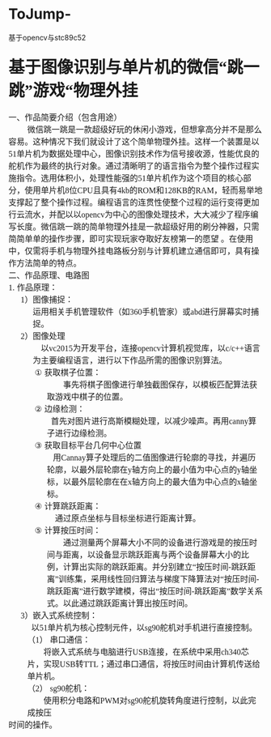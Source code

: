 # ToJump-
基于opencv与stc89c52

<h1 style="margin: 22.66px 0px 22px;"><span style="margin: 0px; font-family: 宋体;"><font size="6">基于图像识别与单片机的微信“跳一跳”游戏“物理外挂</font></span><span lang="EN-US" style="margin: 0px;"></span></h1>

<p align="left" style="margin: 0px; text-align: left; line-height: 150%; text-indent: 0cm;"><span lang="EN-US" style="margin: 0px; line-height: 150%; font-family: 宋体; font-size: 12pt;"><span style="margin: 0px;">一、</span></span><span style="margin: 0px; line-height: 150%; font-family: 宋体; font-size: 12pt;">作品简要介绍（包含用途）<span lang="EN-US" style="margin: 0px;"></span></span></p>

<p align="left" style="margin: 0px; text-align: left; line-height: 150%; text-indent: 28pt;"><span style="margin: 0px; line-height: 150%; font-family: 宋体; font-size: 12pt;">微信跳一跳是一款超级好玩的休闲小游戏，但想拿高分并不是那么容易。这种情况下我们就设计了这个简单物理外挂。这样一个装置是以<span lang="EN-US" style="margin: 0px;">51</span>单片机为数据处理中心，图像识别技术作为信号接收源，性能优良的舵机作为最终的执行对象。通过清晰明了的语言指令为整个操作过程实施指令。选用体积小，处理性能强的<span lang="EN-US" style="margin: 0px;">51</span>单片机作为这个项目的核心部分，使用单片机<span lang="EN-US" style="margin: 0px;">8</span>位<span lang="EN-US" style="margin: 0px;">CPU</span>且具有<span lang="EN-US" style="margin: 0px;">4kb</span>的<span lang="EN-US" style="margin: 0px;">ROM</span>和<span lang="EN-US" style="margin: 0px;">128KB</span>的<span lang="EN-US" style="margin: 0px;">RAM</span>，轻而易举地支撑起了整个操作过程。编程语言的连贯性使整个过程的运行变得更加行云流水，并配以以<span lang="EN-US" style="margin: 0px;">opencv</span>为中心的图像处理技术，大大减少了程序编写长度。微信跳一跳的简单物理外挂是一款超级好用的刷分神器，只需简简单单的操作步骤，即可实现玩家夺取好友榜第一的愿望
。在使用中，仅需将手机与物理外挂电路板分别与计算机建立通信即可，具有操作方法简单的特点。<span lang="EN-US" style="margin: 0px;"></span></span></p>

<p align="left" style="margin: 0px; text-align: left; line-height: 150%; text-indent: 0cm;"><span lang="EN-US" style="margin: 0px; line-height: 150%; font-family: 宋体; font-size: 12pt;"><span style="margin: 0px;">二、</span></span><span style="margin: 0px; line-height: 150%; font-family: 宋体; font-size: 12pt;">作品原理、电路图<span lang="EN-US" style="margin: 0px;"></span></span></p>

<p align="left" style="margin: 0px 0px 0px 24px; text-align: left; line-height: 150%; text-indent: -18pt;"><span lang="EN-US" style="margin: 0px; line-height: 150%; font-family: 宋体; font-size: 12pt;"><span style="margin: 0px;">1.<span style='font: 7pt "Times New Roman"; margin: 0px; font-size-adjust: none; font-stretch: normal;'>&nbsp;
</span></span></span><span style="margin: 0px; line-height: 150%; font-family: 宋体; font-size: 12pt;">作品原理：<span lang="EN-US" style="margin: 0px;"></span></span></p>

<p align="left" style="margin: 0px 0px 0px 48px; text-align: left; line-height: 150%; text-indent: -18pt;"><span lang="EN-US" style="margin: 0px; line-height: 150%; font-family: 宋体; font-size: 12pt;"><span style="margin: 0px;">1）</span></span><span style="margin: 0px; line-height: 150%; font-family: 宋体; font-size: 12pt;">图像捕捉：<span lang="EN-US" style="margin: 0px;"></span></span></p>

<p align="left" style="margin: 0px 0px 0px 48px; text-align: left; line-height: 150%; text-indent: 0cm;"><span style="margin: 0px; line-height: 150%; font-family: 宋体; font-size: 12pt;">运用相关手机管理软件（如<span lang="EN-US" style="margin: 0px;">360</span>手机管家）或<span lang="EN-US" style="margin: 0px;">abd</span>进行屏幕实时捕捉。<span lang="EN-US" style="margin: 0px;"></span></span></p>

<p align="left" style="margin: 0px 0px 0px 24px; text-align: left; line-height: 150%;"><span lang="EN-US" style="margin: 0px; line-height: 150%; font-family: 宋体; font-size: 12pt;">2</span><span style="margin: 0px; line-height: 150%; font-family: 宋体; font-size: 12pt;">）图像处理<span lang="EN-US" style="margin: 0px;"></span></span></p>

<p align="left" style="margin: 0px 0px 0px 48px; text-align: left; line-height: 150%; text-indent: 12pt;"><span style="margin: 0px; line-height: 150%; font-family: 宋体; font-size: 12pt;">以<span lang="EN-US" style="margin: 0px;">vc2015</span>为开发平台，连接<span lang="EN-US" style="margin: 0px;">opencv</span>计算机视觉库，以<span lang="EN-US" style="margin: 0px;">c/c++</span>语言为主要编程语言，进行以下作品所需的图像识别算法。<span lang="EN-US" style="margin: 0px;"></span></span></p>

<p align="left" style="margin: 0px 0px 0px 76px; text-align: left; line-height: 150%; text-indent: -18pt;"><span lang="EN-US" style="margin: 0px; line-height: 150%; font-family: 宋体; font-size: 12pt;"><span style="margin: 0px;">①<span style='font: 7pt "Times New Roman"; margin: 0px; font-size-adjust: none; font-stretch: normal;'>&nbsp;
</span></span></span><span style="margin: 0px; line-height: 150%; font-family: 宋体; font-size: 12pt;">获取棋子位置：<span lang="EN-US" style="margin: 0px;"></span></span></p>

<p align="left" style="margin: 0px 0px 0px 76px; text-align: left; line-height: 150%; text-indent: 24pt;"><span style="margin: 0px; line-height: 150%; font-family: 宋体; font-size: 12pt;">事先将棋子图像进行单独截图保存，以</span><span style="margin: 0px; line-height: 150%; font-family: 宋体; font-size: 12pt;">模板匹配算法获取游戏中棋子的位置。</span><span lang="EN-US" style="margin: 0px; line-height: 150%; font-family: 宋体; font-size: 12pt;"></span></p>

<p align="left" style="margin: 0px 0px 0px 76px; text-align: left; line-height: 150%; text-indent: -18pt;"><span lang="EN-US" style="margin: 0px; line-height: 150%; font-family: 宋体; font-size: 12pt;"><span style="margin: 0px;">②<span style='font: 7pt "Times New Roman"; margin: 0px; font-size-adjust: none; font-stretch: normal;'>&nbsp;
</span></span></span><span style="margin: 0px; line-height: 150%; font-family: 宋体; font-size: 12pt;">边缘检测：<span lang="EN-US" style="margin: 0px;"></span></span></p>

<p align="left" style="margin: 0px 0px 0px 76px; text-align: left; line-height: 150%; text-indent: 0cm;"><span lang="EN-US" style="margin: 0px; line-height: 150%; font-family: 宋体; font-size: 12pt;"><span style="margin: 0px;">&nbsp; </span></span><span style="margin: 0px; line-height: 150%; font-family: 宋体; font-size: 12pt;">首先对图片进行高斯模糊处理，以减少噪声。再用<span lang="EN-US" style="margin: 0px;">canny</span>算子进行边缘检测。<span lang="EN-US" style="margin: 0px;"></span></span></p>

<p align="left" style="margin: 0px 0px 0px 76px; text-align: left; line-height: 150%; text-indent: -18pt;"><span lang="EN-US" style="margin: 0px; line-height: 150%; font-family: 宋体; font-size: 12pt;"><span style="margin: 0px;">③<span style='font: 7pt "Times New Roman"; margin: 0px; font-size-adjust: none; font-stretch: normal;'>&nbsp;
</span></span></span><span style="margin: 0px; line-height: 150%; font-family: 宋体; font-size: 12pt;">获取目标平台几何中心位置<span lang="EN-US" style="margin: 0px;"></span></span></p>

<p align="left" style="margin: 0px 0px 0px 76px; text-align: left; line-height: 150%; text-indent: 0cm;"><span lang="EN-US" style="margin: 0px; line-height: 150%; font-family: 宋体; font-size: 12pt;"><span style="margin: 0px;">&nbsp;</span><span style="margin: 0px;">&nbsp; </span></span><span style="margin: 0px; line-height: 150%; font-family: 宋体; font-size: 12pt;">用<span lang="EN-US" style="margin: 0px;">Cannay</span>算子处理后的二值图像进行轮廓的寻找，并遍历轮廓，以最外层轮廓在<span lang="EN-US" style="margin: 0px;">y</span>轴方向上的最小值为中心点的<span lang="EN-US" style="margin: 0px;">y</span>轴坐标，以最外层轮廓在在<span lang="EN-US" style="margin: 0px;">x</span>轴方向上的最大值为中心点的<span lang="EN-US" style="margin: 0px;">x</span>轴坐标。<span lang="EN-US" style="margin: 0px;"></span></span></p>

<p align="left" style="margin: 0px 0px 0px 76px; text-align: left; line-height: 150%; text-indent: -18pt;"><span lang="EN-US" style="margin: 0px; line-height: 150%; font-family: 宋体; font-size: 12pt;"><span style="margin: 0px;">④<span style='font: 7pt "Times New Roman"; margin: 0px; font-size-adjust: none; font-stretch: normal;'>&nbsp;
</span></span></span><span style="margin: 0px; line-height: 150%; font-family: 宋体; font-size: 12pt;">计算跳跃距离：<span lang="EN-US" style="margin: 0px;"></span></span></p>

<p align="left" style="margin: 0px; text-align: left; line-height: 150%; text-indent: 69pt;"><span style="margin: 0px; line-height: 150%; font-family: 宋体; font-size: 12pt;">通过原点坐标与目标坐标进行距离计算。<span lang="EN-US" style="margin: 0px;"></span></span></p>

<p align="left" style="margin: 0px 0px 0px 76px; text-align: left; line-height: 150%; text-indent: -18pt;"><span lang="EN-US" style="margin: 0px; line-height: 150%; font-family: 宋体; font-size: 12pt;"><span style="margin: 0px;">⑤<span style='font: 7pt "Times New Roman"; margin: 0px; font-size-adjust: none; font-stretch: normal;'>&nbsp;
</span></span></span><span style="margin: 0px; line-height: 150%; font-family: 宋体; font-size: 12pt;">计算按压时间：<span lang="EN-US" style="margin: 0px;"></span></span></p>

<p align="left" style="margin: 0px 0px 0px 76px; text-align: left; line-height: 150%; text-indent: 24pt;"><span style="margin: 0px; line-height: 150%; font-family: 宋体; font-size: 12pt;">通过测量两个屏幕大小不同的设备进行游戏是的按压时间与距离，以设备显示跳跃距离与两个设备屏幕大小的比例，计算出实际的跳跃距离。并分别建立“按压时间<span lang="EN-US" style="margin: 0px;">-</span>跳跃距离”训练集，采用线性回归算法与梯度下降算法对“按压时间<span lang="EN-US" style="margin: 0px;">-</span>跳跃距离”进行数学建模，得出“按压时间<span lang="EN-US" style="margin: 0px;">-</span>跳跃距离”数学关系式。以此通过跳跃距离计算出按压时间。<span lang="EN-US" style="margin: 0px;"></span></span></p>

<p align="left" style="margin: 0px 0px 0px 24px; text-align: left; line-height: 150%; text-indent: 0cm;"><span lang="EN-US" style="margin: 0px; line-height: 150%; font-family: 宋体; font-size: 12pt;">3</span><span style="margin: 0px; line-height: 150%; font-family: 宋体; font-size: 12pt;">）嵌入式系统控制：<span lang="EN-US" style="margin: 0px;"></span></span></p>

<p align="left" style="margin: 0px; text-align: left; line-height: 150%; text-indent: 28pt;"><span lang="EN-US" style="margin: 0px; line-height: 150%; font-family: 宋体; font-size: 12pt;"><span style="margin: 0px;">&nbsp; </span></span><span style="margin: 0px; line-height: 150%; font-family: 宋体; font-size: 12pt;">以<span lang="EN-US" style="margin: 0px;">51</span>单片机为核心控制元件，以<span lang="EN-US" style="margin: 0px;">sg90</span>舵机对手机进行直接控制。<span lang="EN-US" style="margin: 0px;"></span></span></p>

<p align="left" style="margin: 0px 0px 0px 85.33px; text-align: left; line-height: 150%; text-indent: -36pt;"><span lang="EN-US" style="margin: 0px; line-height: 150%; font-family: 宋体; font-size: 12pt;"><span style="margin: 0px;">（1）<span style='font: 7pt "Times New Roman"; margin: 0px; font-size-adjust: none; font-stretch: normal;'>&nbsp;
</span></span></span><span style="margin: 0px; line-height: 150%; font-family: 宋体; font-size: 12pt;">串口通信：<span lang="EN-US" style="margin: 0px;"></span></span></p>

<p align="left" style="margin: 0px 0px 0px 37.33px; text-align: left; line-height: 150%; text-indent: 24pt;"><span style="margin: 0px; line-height: 150%; font-family: 宋体; font-size: 12pt;">将嵌入式系统与电脑进行<span lang="EN-US" style="margin: 0px;">USB</span>连接，在系统中采用<span lang="EN-US" style="margin: 0px;">ch340</span>芯片，实现<span lang="EN-US" style="margin: 0px;">USB</span>转<span lang="EN-US" style="margin: 0px;">TTL</span>；通过串口通信，将按压时间由计算机传送给单片机。<span lang="EN-US" style="margin: 0px;"></span></span></p>

<p align="left" style="margin: 0px 0px 0px 85.33px; text-align: left; line-height: 150%; text-indent: -36pt;"><span lang="EN-US" style="margin: 0px; line-height: 150%; font-family: 宋体; font-size: 12pt;"><span style="margin: 0px;">（2）<span style='font: 7pt "Times New Roman"; margin: 0px; font-size-adjust: none; font-stretch: normal;'>&nbsp;
</span></span></span><span lang="EN-US" style="margin: 0px; line-height: 150%; font-family: 宋体; font-size: 12pt;">sg90</span><span style="margin: 0px; line-height: 150%; font-family: 宋体; font-size: 12pt;">舵机：<span lang="EN-US" style="margin: 0px;"></span></span></p>

<p align="left" style="margin: 0px 0px 0px 37.33px; text-align: left; line-height: 150%; text-indent: 24pt;"><span style="margin: 0px; line-height: 150%; font-family: 宋体; font-size: 12pt;">使用积分电路和<span lang="EN-US" style="margin: 0px;">PWM</span>对<span lang="EN-US" style="margin: 0px;">sg90</span>舵机旋转角度进行控制，以此完成按压<span lang="EN-US" style="margin: 0px;"></span></span></p>

<p align="left" style="margin: 0px; text-align: left; line-height: 150%;"><span style="margin: 0px; line-height: 150%; font-family: 宋体; font-size: 12pt;">时间的操作。<span lang="EN-US" style="margin: 0px;"></span></span></p>
